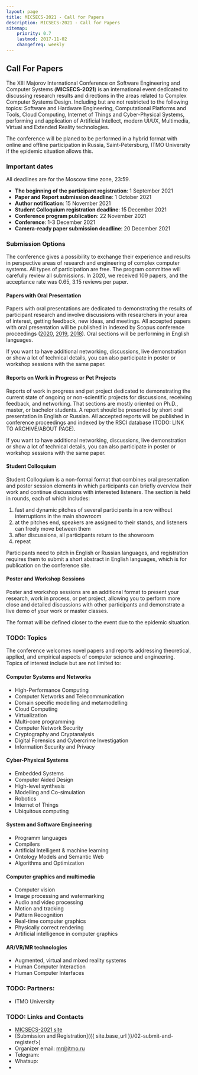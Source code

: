 ```yaml
---
layout: page
title: MICSECS-2021 - Call for Papers
description: MICSECS-2021 - Call for Papers
sitemap:
    priority: 0.7
    lastmod: 2017-11-02
    changefreq: weekly
---
```


## Call For Papers

The XIII Majorov International Conference on Software Engineering and Computer Systems (**MICSECS-2021**) is an international event dedicated to discussing research results and directions in the areas related to Complex Computer Systems Design. Including but are not restricted to the following topics: Software and Hardware Engineering, Computational Platforms and Tools, Cloud Computing, Internet of Things and Cyber-Physical Systems, performing and application of Artificial Intellect, modern UI/UX, Multimedia, Virtual and Extended Reality technologies.

The conference will be planed to be performed in a hybrid format with online and offline participation in Russia, Saint-Petersburg, ITMO University if the epidemic situation allows this.

<!-- - System Engineering,  -->
<!-- - Интернет поведения. Машинное обучение и интеллектуальный анализ данных. (BIG DATA, Data Sciеnce, Business Intelligence -->
<!-- - Computer Security, -->

### Important dates

All deadlines are for the Moscow time zone, 23:59.

* **The beginning of the participant registration**: 1 September 2021
* **Paper and Report submission deadline**: 1 October 2021 <!--- <s>1 October 2021</s> <b style="color: red;">10 November 2019</b>-->
* **Author notification**: 15 November 2021
* **Student Colloquium registration deadline**: 15 December 2021
* **Conference program publication**: 22 November 2021
* **Conference**: 1-3 December 2021
* **Camera-ready paper submission deadline**: 20 December 2021

### Submission Options

The conference gives a possibility to exchange their experience and results in perspective areas of research and engineering of complex computer systems. All types of participation are free. The program committee will carefully review all submissions. In 2020, we received 109 papers, and the acceptance rate was 0.65, 3.15 reviews per paper. 

#### Papers with Oral Presentation

Papers with oral presentations are dedicated to demonstrating the results of participant research and involve discussions with researchers in your area of interest, getting feedback, new ideas, and meetings. All accepted papers with oral presentation will be published in indexed by Scopus conference proceedings ([2020](http://ceur-ws.org/Vol-2893/), [2019](http://ceur-ws.org/Vol-2590/), [2018](http://ceur-ws.org/Vol-2344/)). Oral sections will be performing in English languages.

If you want to have additional networking, discussions, live demonstration or show a lot of technical details, you can also participate in poster or workshop sessions with the same paper.

#### Reports on Work in Progress or Pet Projects

Reports of work in progress and pet project dedicated to demonstrating the current state of ongoing or non-scientific projects for discussions, receiving feedback, and networking. That sections are mostly oriented on Ph.D., master, or bachelor students. A report should be presented by short oral presentation in English or Russian. All accepted reports will be published in conference proceedings and indexed by the RSCI database (TODO: LINK TO ARCHIVE/ABOUT PAGE).

If you want to have additional networking, discussions, live demonstration or show a lot of technical details, you can also participate in poster or workshop sessions with the same paper.

#### Student Colloquium 

Student Colloquium is a non-formal format that combines oral presentation and poster session elements in which participants can briefly overview their work and continue discussions with interested listeners. The section is held in rounds, each of which includes:

1. fast and dynamic pitches of several participants in a row without interruptions in the main showroom
2. at the pitches end, speakers are assigned to their stands, and listeners can freely move between them
3. after discussions, all participants return to the showroom
4. repeat

Participants need to pitch in English or Russian languages, and registration requires them to submit a short abstract in English languages, which is for publication on the conference site.

#### Poster and Workshop Sessions

Poster and workshop sessions are an additional format to present your research, work in process, or pet project, allowing you to perform more close and detailed discussions with other participants and demonstrate a live demo of your work or master classes. 

The format will be defined closer to the event due to the epidemic situation.

### TODO: Topics

The conference welcomes novel papers and reports addressing theoretical, applied, and empirical aspects of computer science and engineering. Topics of interest include but are not limited to:

#### **Computer Systems and Networks**

* High-Performance Computing
* Computer Networks and Telecommunication
* Domain specific modelling and metamodelling
* Cloud Computing
* Virtualization
* Multi-core programming
* Computer Network Security
* Cryptography and Cryptanalysis
* Digital Forensics and Cybercrime Investigation
* Information Security and Privacy

#### **Cyber-Physical Systems**

* Embedded Systems
* Computer Aided Design
* High-level synthesis
* Modelling and Co-simulation
* Robotics
* Internet of Things
* Ubiquitous computing

#### **System and Software Engineering**

* Programm languages
* Compilers
* Artificial Intelligent & machine learning
* Ontology Models and Semantic Web
* Algorithms and Optimization

#### **Computer graphics and multimedia**

* Computer vision
* Image processing and watermarking
* Audio and video processing
* Motion and tracking
* Pattern Recognition
* Real-time computer graphics
* Physically correct rendering
* Artificial intelligence in computer graphics

#### **AR/VR/MR technologies**
* Augmented, virtual and mixed reality systems
* Human Computer Interaction
* Human Computer Interfaces

### TODO: Partners:
- ITMO University

### TODO: Links and Contacts

- [MICSECS-2021 site]()
- [Submission and Registration]({{ site.base_url }}/02-submit-and-register/>)
- Organizer email: mr@itmo.ru
- Telegram:
- Whatsup:
- 
